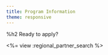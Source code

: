 ```yaml
---
title: Program Information
theme: responsive
---
```


%h2 Ready to apply?

<%= view :regional_partner_search %>
